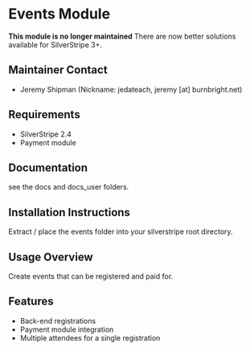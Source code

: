 # Events Module

**This module is no longer maintained** There are now better solutions available for SilverStripe 3+.

## Maintainer Contact   

 * Jeremy Shipman (Nickname: jedateach, jeremy [at] burnbright.net)

## Requirements

 * SilverStripe 2.4
 * Payment module
 
## Documentation

see the docs and docs_user folders.

## Installation Instructions

Extract / place the events folder into your silverstripe root directory.

## Usage Overview

Create events that can be registered and paid for.

## Features

 * Back-end registrations
 * Payment module integration
 * Multiple attendees for a single registration
